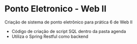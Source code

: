 # Ponto Eletronico - Web II
Criação de sistema de ponto eletrônico para prática 6 de Web II

- Código de criação de script SQL dentro da pasta agenda
- Utiliza o Spring Restful como backend
